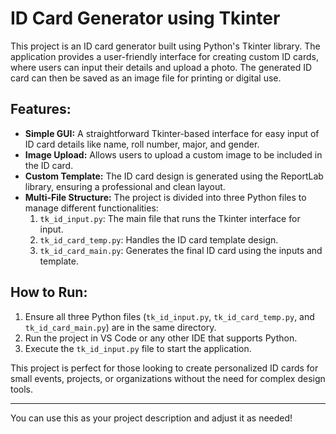 # ID Card Generator using Tkinter

This project is an ID card generator built using Python's Tkinter library. The application provides a user-friendly interface for creating custom ID cards, where users can input their details and upload a photo. The generated ID card can then be saved as an image file for printing or digital use.

## Features:
- **Simple GUI:** A straightforward Tkinter-based interface for easy input of ID card details like name, roll number, major, and gender.
- **Image Upload:** Allows users to upload a custom image to be included in the ID card.
- **Custom Template:** The ID card design is generated using the ReportLab library, ensuring a professional and clean layout.
- **Multi-File Structure:** The project is divided into three Python files to manage different functionalities:
  1. `tk_id_input.py`: The main file that runs the Tkinter interface for input.
  2. `tk_id_card_temp.py`: Handles the ID card template design.
  3. `tk_id_card_main.py`: Generates the final ID card using the inputs and template.
  
## How to Run:
1. Ensure all three Python files (`tk_id_input.py`, `tk_id_card_temp.py`, and `tk_id_card_main.py`) are in the same directory.
2. Run the project in VS Code or any other IDE that supports Python.
3. Execute the `tk_id_input.py` file to start the application.

This project is perfect for those looking to create personalized ID cards for small events, projects, or organizations without the need for complex design tools.

---

You can use this as your project description and adjust it as needed!
